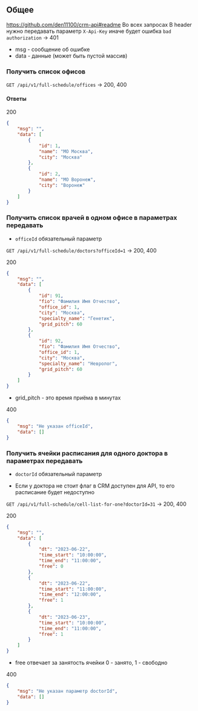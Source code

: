 ## Общее
https://github.com/den11100/crm-api#readme
Во всех запросах В header нужно передавать параметр `X-Api-Key`
иначе будет ошибка `bad authorization` → 401

* msg - сообщение об ошибке
* data - данные (может быть пустой массив)


### Получить список офисов
`GET /api/v1/full-schedule/offices` → 200, 400

#### Ответы

200
```json
{
    "msg": "",
    "data": [
        {
            "id": 1,
            "name": "МО Москва",
            "city": "Москва"
        },
        {
            "id": 2,
            "name": "МО Воронеж",
            "city": "Воронеж"
        }
    ]
}
```



### Получить список врачей в одном офисе в параметрах передавать

* `officeId` обязательный параметр

`GET /api/v1/full-schedule/doctors?officeId=1` → 200, 400

200
```json
{
    "msg": "",
    "data": [
        {
            "id": 91,
            "fio": "Фамилия Имя Отчество",
            "office_id": 1,
            "city": "Москва",          
            "specialty_name": "Генетик",
            "grid_pitch": 60
        },
        {
            "id": 92,
            "fio": "Фамилия Имя Отчество",
            "office_id": 1,
            "city": "Москва",            
            "specialty_name": "Невролог",
            "grid_pitch": 60
        }
    ]
}
```
* grid_pitch - это время приёма в минутах

400
```json
{
    "msg": "Не указан officeId",
    "data": []
}
```




### Получить ячейки расписания для одного доктора в параметрах передавать
* `doctorId` обязательный параметр

* Если у доктора не стоит флаг в CRM доступен для API, то его расписание будет недоступно

`GET /api/v1/full-schedule/cell-list-for-one?doctorId=31` → 200, 400

200
```json
{
    "msg": "",
    "data": [
        {
            "dt": "2023-06-22",
            "time_start": "10:00:00",
            "time_end": "11:00:00",
            "free": 0
        },
        {
            "dt": "2023-06-22",
            "time_start": "11:00:00",
            "time_end": "12:00:00",
            "free": 1
        },
        {
            "dt": "2023-06-23",
            "time_start": "10:00:00",
            "time_end": "11:00:00",
            "free": 1
        }
    ]
}
```
* free отвечает за занятость ячейки 0 - занято, 1 - свободно

400
```json
{
    "msg": "Не указан параметр doctorId",
    "data": []
}
```
